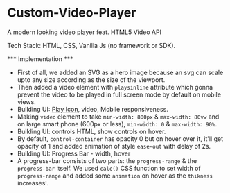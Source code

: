 # Custom-Video-Player
A modern looking video player feat. HTML5 Video API

Tech Stack: HTML, CSS, Vanilla Js (no framework or SDK).

*** Implementation ***
* First of all, we added an SVG as a hero image because an svg can scale upto any size according as the size of the viewport.
* Then added a video element with `playsinline` attribute which gonna prevent the video to be played in full screen mode by default on mobile views.
* Building UI: [Play Icon](https://fontawesome.com/icons/play?s=solid), video, Mobile responsiveness.
* Making `video` element to take `min-width: 800px` & `max-width: 80vw` and on large smart phone (600px or less), `min-width: 0` & `max-width: 90%`.
* Building UI: controls HTML, show controls on hover.
* By default, `control-container` has opacity 0 but on hover over it, it'll get opacity of 1 and added animation of style `ease-out` with delay of 2s. 
* Building UI: Progress Bar - width, hover
* A progress-bar consists of two parts: the `progress-range` & the `progress-bar` itself. We used `calc()` CSS function to set width of `progress-range` and added some `animation` on hover as the `thikness` increases!.